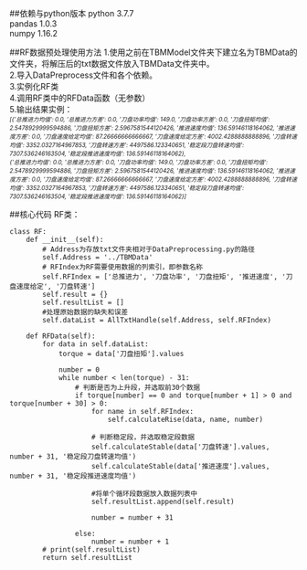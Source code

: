 ##依赖与python版本 
python 3.7.7  
pandas 1.0.3  
numpy 1.16.2

##RF数据预处理使用方法
1.使用之前在TBMModel文件夹下建立名为TBMData的文件夹，将解压后的txt数据文件放入TBMData文件夹中。  
2.导入DataPreprocess文件和各个依赖。  
3.实例化RF类  
4.调用RF类中的RFData函数（无参数）  
5.输出结果实例：  
<font size=1>*[{'总推进力均值': 0.0, '总推进力方差': 0.0, '刀盘功率均值': 149.0, '刀盘功率方差': 0.0, '刀盘扭矩均值': 2.5478929999594886, '刀盘扭矩方差': 2.5967581544120426, '推进速度均值': 136.59146118164062, '推进速度方差': 0.0, '刀盘速度给定均值': 87.26666666666667, '刀盘速度给定方差': 4002.4288888888896, '刀盘转速均值': 3352.0327164967853, '刀盘转速方差': 4497586.123340651, '稳定段刀盘转速均值': 7307.536246163504, '稳定段推进速度均值': 136.59146118164062},   
{'总推进力均值': 0.0, '总推进力方差': 0.0, '刀盘功率均值': 149.0, '刀盘功率方差': 0.0, '刀盘扭矩均值': 2.5478929999594886, '刀盘扭矩方差': 2.5967581544120426, '推进速度均值': 136.59146118164062, '推进速度方差': 0.0, '刀盘速度给定均值': 87.26666666666667, '刀盘速度给定方差': 4002.4288888888896, '刀盘转速均值': 3352.0327164967853, '刀盘转速方差': 4497586.123340651, '稳定段刀盘转速均值': 7307.536246163504, '稳定段推进速度均值': 136.59146118164062}]*</font>

##核心代码
RF类：

	class RF:
	    def __init__(self):
	        # Address为存放txt文件夹相对于DataPreprocessing.py的路径
	        self.Address = '../TBMData'
	        # RFIndex为RF需要使用数据的列索引，即参数名称
	        self.RFIndex = ['总推进力', '刀盘功率', '刀盘扭矩', '推进速度', '刀盘速度给定', '刀盘转速']
	        self.result = {}
	        self.resultList = []
	        #处理原始数据的缺失和误差
	        self.dataList = AllTxtHandle(self.Address, self.RFIndex)
	
	    def RFData(self):
	        for data in self.dataList:
	            torque = data['刀盘扭矩'].values
	
	            number = 0
	            while number < len(torque) - 31:
	                # 判断是否为上升段，并选取前30个数据
	                if torque[number] == 0 and torque[number + 1] > 0 and torque[number + 30] > 0:
	                    for name in self.RFIndex:
	                        self.calculateRise(data, name, number)
	
	                    # 判断稳定段，并选取稳定段数据
	                    self.calculateStable(data['刀盘转速'].values, number + 31, '稳定段刀盘转速均值')
	                    self.calculateStable(data['推进速度'].values, number + 31, '稳定段推进速度均值')
	
	                    #将单个循环段数据放入数据列表中
	                    self.resultList.append(self.result)
	
	                    number = number + 31
	
	                else:
	                    number = number + 1
	        # print(self.resultList)
	        return self.resultList